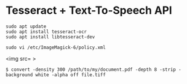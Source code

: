 # Tesseract + Text-To-Speech API  

```
sudo apt update
sudo apt install tesseract-ocr
sudo apt install libtesseract-dev
```  
```
sudo vi /etc/ImageMagick-6/policy.xml
```  

<img src= >  

```
$ convert -density 300 /path/to/my/document.pdf -depth 8 -strip -background white -alpha off file.tiff
```  

